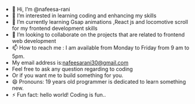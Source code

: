 - 👋 Hi, I’m @nafeesa-rani
- 👀 I’m interested in learning coding and enhancing my skills
- 🌱 I’m currently learning Gsap animations ,React js and locomotive scroll for my frontend development skills
- 💞️ I’m looking to collaborate on the projects that are related to frontend web development
- 📫 How to reach me : I am available from Monday to Friday from 9 am to 5pm.
- My email address is:nafeesarani30@gmail.com
-  Feel free to ask any question regarding to coding
-  Or if you want  me to build something for you.
- 😄 Pronouns: 19 years old programmer is dedicated to learn something new.
- ⚡ Fun fact: hello world! Coding is fun..

<!---
nafeesa-rani/nafeesa-rani is a ✨ special ✨ repository because its `README.md` (this file) appears on your GitHub profile.
You can click the Preview link to take a look at your changes.
--->
